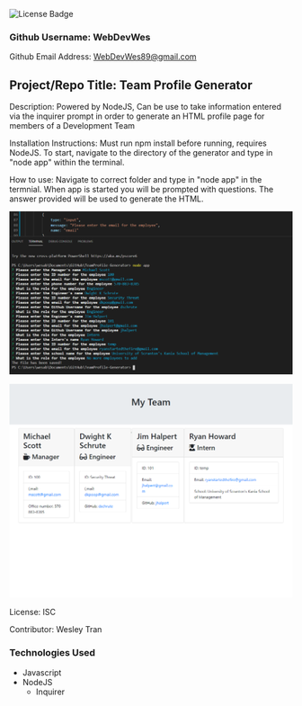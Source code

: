 ![License Badge](https://img.shields.io/badge/License-ISC-green.svg)

### Github Username: WebDevWes

Github Email Address: WebDevWes89@gmail.com

## Project/Repo Title: Team Profile Generator

Description: Powered by NodeJS, Can be use to take information entered via the inquirer prompt in order to generate an HTML profile page for members of a Development Team

Installation Instructions: Must run npm install before running, requires NodeJS. To start, navigate to the directory of the generator and type in "node app" within the terminal.

How to use: Navigate to correct folder and type in "node app" in the termnial. When app is started you will be prompted with questions. The answer provided will be used to generate the HTML.

![Screenshot](/asset/screenshot/Terminal.png)

![Screenshot](/asset/screenshot/htmlScreenshot.png)

License: ISC

Contributor: Wesley Tran

### Technologies Used

- Javascript
- NodeJS
  - Inquirer
